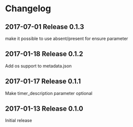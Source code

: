 # Changelog

## 2017-07-01 Release 0.1.3

make it possible to use absent/present for ensure parameter

## 2017-01-18 Release 0.1.2

Add os support to metadata.json

## 2017-01-17 Release 0.1.1

Make timer_description parameter optional

## 2017-01-13 Release 0.1.0

Initial release
